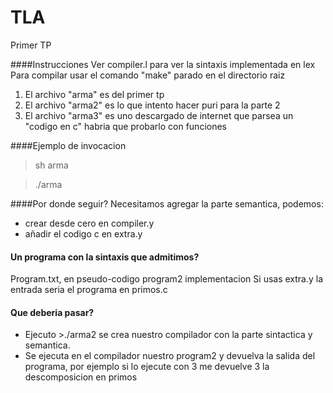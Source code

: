 TLA
===

Primer TP

####Instrucciones
Ver compiler.l para ver la sintaxis implementada en lex
Para compilar usar el comando "make" parado en el directorio raiz

1. El archivo "arma" es del primer tp
2. El archivo "arma2" es lo que intento hacer puri para la parte 2
3. El archivo "arma3" es uno descargado de internet  que parsea un "codigo en c" habria que probarlo con funciones

####Ejemplo de invocacion 
>sh arma 

>./arma

####Por donde seguir?
Necesitamos agregar la parte semantica, podemos:
* crear desde cero en compiler.y 
* añadir el codigo c en extra.y
#### Un programa con la sintaxis que admitimos?
 Program.txt, en pseudo-codigo
 program2 implementacion
 Si usas extra.y la entrada seria el programa en primos.c

#### Que deberia pasar?
* Ejecuto >./arma2 se crea nuestro compilador con la parte sintactica y semantica. 
* Se ejecuta en el compilador nuestro program2 y devuelva la salida del programa, por ejemplo si lo ejecute con 3 me devuelve 3 la descomposicion en primos
